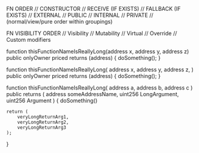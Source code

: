 FN ORDER
// CONSTRUCTOR
// RECEIVE (IF EXISTS)
// FALLBACK (IF EXISTS)
// EXTERNAL
// PUBLIC
// INTERNAL
// PRIVATE
// (normal/view/pure order within groupings)

FN VISIBILITY ORDER
// Visibility
// Mutability
// Virtual
// Override
// Custom modifiers

function thisFunctionNameIsReallyLong(address x, address y, address z)
    public
    onlyOwner
    priced
    returns (address)
{
    doSomething();
}

function thisFunctionNameIsReallyLong(
    address x,
    address y,
    address z,
)
    public
    onlyOwner
    priced
    returns (address)
{
    doSomething();
}

function thisFunctionNameIsReallyLong(
    address a,
    address b,
    address c
)
    public
    returns (
        address someAddressName,
        uint256 LongArgument,
        uint256 Argument
    )
{
    doSomething()

    return (
        veryLongReturnArg1,
        veryLongReturnArg2,
        veryLongReturnArg3
    );
}